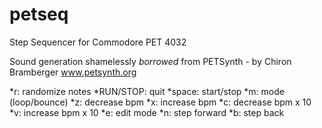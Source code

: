# petseq
Step Sequencer for Commodore PET 4032

Sound generation shamelessly *borrowed* from
PETSynth - by Chiron Bramberger  www.petsynth.org

*r: randomize notes
*RUN/STOP: quit
*space: start/stop
*m: mode (loop/bounce)
*z: decrease bpm
*x: increase bpm
*c: decrease bpm x 10
*v: increase bpm x 10
*e: edit mode
*n: step forward
*b: step back

